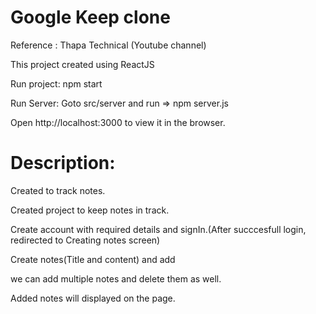 # Google Keep clone

Reference : Thapa Technical (Youtube channel)

This project created using ReactJS


Run project:  npm start


Run Server: Goto src/server and run => npm server.js

Open http://localhost:3000 to view it in the browser.



Description: 
=
Created to track notes.


Created project to keep notes in track.

Create account with required details and signIn.(After succcesfull login, redirected to Creating notes screen)

Create notes(Title and content) and add

we can add multiple notes and delete them as well.


Added notes will displayed on the page.



